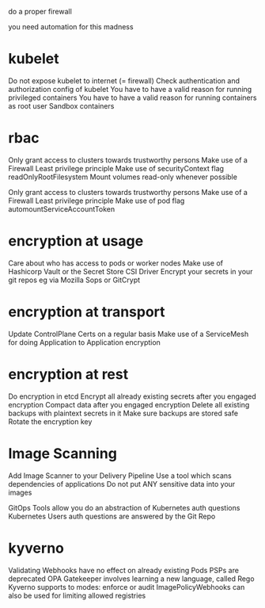 do a proper firewall

you need automation for this madness

# kubelet
Do not expose kubelet to internet (= firewall)
Check authentication and authorization config of kubelet
You have to have a valid reason for running privileged containers
You have to have a valid reason for running containers as root user
Sandbox containers

# rbac
Only grant access to clusters towards trustworthy persons
Make use of a Firewall
Least privilege principle
Make use of securityContext flag readOnlyRootFilesystem
Mount volumes read-only whenever possible

Only grant access to clusters towards trustworthy persons
Make use of a Firewall
Least privilege principle
Make use of pod flag automountServiceAccountToken


# encryption at usage
Care about who has access to pods or worker nodes
Make use of Hashicorp Vault or the Secret Store CSI Driver
Encrypt your secrets in your git repos eg via Mozilla Sops or GitCrypt

# encryption at transport
Update ControlPlane Certs on a regular basis
Make use of a ServiceMesh for doing Application to Application encryption

# encryption at rest
Do encryption in etcd
Encrypt all already existing secrets after you engaged encryption
Compact data after you engaged encryption
Delete all existing backups with plaintext secrets in it
Make sure backups are stored safe
Rotate the encryption key

# Image Scanning
Add Image Scanner to your Delivery Pipeline
Use a tool which scans dependencies of applications
Do not put ANY sensitive data into your images

GitOps Tools allow you do an abstraction of Kubernetes auth questions
Kubernetes Users auth questions are answered by the Git Repo

# kyverno
Validating Webhooks have no effect on already existing Pods
PSPs are deprecated
OPA Gatekeeper involves learning a new language, called Rego
Kyverno supports to modes: enforce or audit
ImagePolicyWebhooks can also be used for limiting allowed registries

